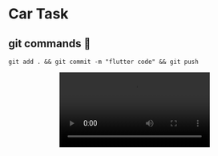 # Car Task

## git commands 💚 
```
git add . && git commit -m "flutter code" && git push
```
<center> 

<video src="task_car.mp4" controls="controls" style="max-width: 400px;">
</video>
 </center>

